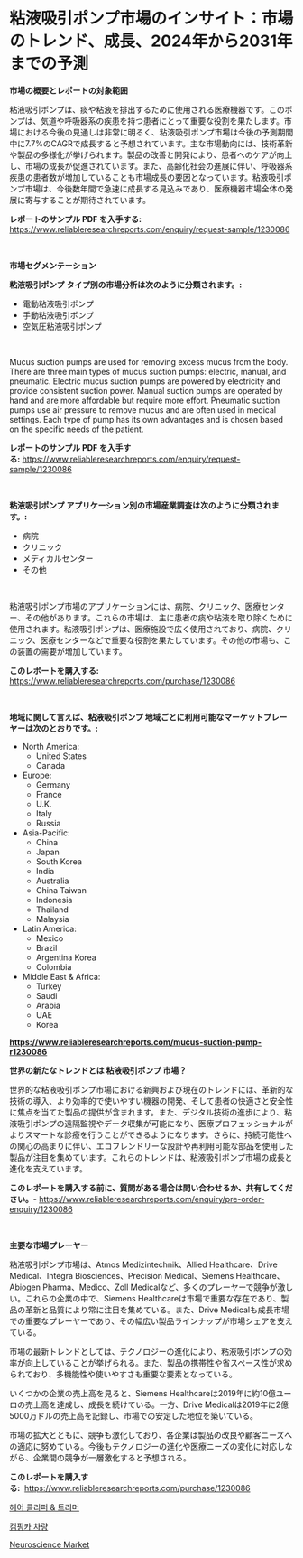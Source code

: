 <p><h1>粘液吸引ポンプ市場のインサイト：市場のトレンド、成長、2024年から2031年までの予測</h1></p><p><strong>市場の概要とレポートの対象範囲</strong></p>
<p><p>粘液吸引ポンプは、痰や粘液を排出するために使用される医療機器です。このポンプは、気道や呼吸器系の疾患を持つ患者にとって重要な役割を果たします。市場における今後の見通しは非常に明るく、粘液吸引ポンプ市場は今後の予測期間中に7.7%のCAGRで成長すると予想されています。主な市場動向には、技術革新や製品の多様化が挙げられます。製品の改善と開発により、患者へのケアが向上し、市場の成長が促進されています。また、高齢化社会の進展に伴い、呼吸器系疾患の患者数が増加していることも市場成長の要因となっています。粘液吸引ポンプ市場は、今後数年間で急速に成長する見込みであり、医療機器市場全体の発展に寄与することが期待されています。</p></p>
<p><strong>レポートのサンプル PDF を入手する:</strong> <a href="https://www.reliableresearchreports.com/enquiry/request-sample/1230086">https://www.reliableresearchreports.com/enquiry/request-sample/1230086</a></p>
<p>&nbsp;</p>
<p><strong>市場セグメンテーション</strong></p>
<p><strong>粘液吸引ポンプ タイプ別の市場分析は次のように分類されます。:</strong></p>
<p><ul><li>電動粘液吸引ポンプ</li><li>手動粘液吸引ポンプ</li><li>空気圧粘液吸引ポンプ</li></ul></p>
<p>&nbsp;</p>
<p><p>Mucus suction pumps are used for removing excess mucus from the body. There are three main types of mucus suction pumps: electric, manual, and pneumatic. Electric mucus suction pumps are powered by electricity and provide consistent suction power. Manual suction pumps are operated by hand and are more affordable but require more effort. Pneumatic suction pumps use air pressure to remove mucus and are often used in medical settings. Each type of pump has its own advantages and is chosen based on the specific needs of the patient.</p></p>
<p><strong>レポートのサンプル PDF を入手する:</strong>&nbsp;<a href="https://www.reliableresearchreports.com/enquiry/request-sample/1230086">https://www.reliableresearchreports.com/enquiry/request-sample/1230086</a></p>
<p>&nbsp;</p>
<p><strong> 粘液吸引ポンプ アプリケーション別の市場産業調査は次のように分類されます。:</strong></p>
<p><ul><li>病院</li><li>クリニック</li><li>メディカルセンター</li><li>その他</li></ul></p>
<p>&nbsp;</p>
<p><p>粘液吸引ポンプ市場のアプリケーションには、病院、クリニック、医療センター、その他があります。これらの市場は、主に患者の痰や粘液を取り除くために使用されます。粘液吸引ポンプは、医療施設で広く使用されており、病院、クリニック、医療センターなどで重要な役割を果たしています。その他の市場も、この装置の需要が増加しています。</p></p>
<p><strong>このレポートを購入する:</strong>&nbsp; <a href="https://www.reliableresearchreports.com/purchase/1230086">https://www.reliableresearchreports.com/purchase/1230086</a></p>
<p>&nbsp;</p>
<p><strong>地域に関して言えば、粘液吸引ポンプ 地域ごとに利用可能なマーケットプレーヤーは次のとおりです。:</strong></p>
<p><ul>
    <li>
        North America:
        <ul>
            <li>United States</li>
            <li>Canada</li>
        </ul>
    </li>
    <li>
        Europe:
        <ul>
            <li>Germany</li>
            <li>France</li>
            <li>U.K.</li>
            <li>Italy</li>
            <li>Russia</li>
        </ul>
    </li>
    <li>
        Asia-Pacific:
        <ul>
            <li>China</li>
            <li>Japan</li>
            <li>South Korea</li>
            <li>India</li>
            <li>Australia</li>
            <li>China Taiwan</li>
            <li>Indonesia</li>
            <li>Thailand</li>
            <li>Malaysia</li>
        </ul>
    </li>
    <li>
        Latin America:
        <ul>
            <li>Mexico</li>
            <li>Brazil</li>
            <li>Argentina Korea</li>
            <li>Colombia</li>
        </ul>
    </li>
    <li>
        Middle East & Africa:
        <ul>
            <li>Turkey</li>
            <li>Saudi</li>
            <li>Arabia</li>
            <li>UAE</li>
            <li>Korea</li>
        </ul>
    </li>
    </ul></p>
<p><strong><a href="https://www.reliableresearchreports.com/mucus-suction-pump-r1230086">https://www.reliableresearchreports.com/mucus-suction-pump-r1230086</a></strong>&nbsp;</p>
<p><strong>世界の新たなトレンドとは 粘液吸引ポンプ 市場？</strong></p>
<p><p>世界的な粘液吸引ポンプ市場における新興および現在のトレンドには、革新的な技術の導入、より効率的で使いやすい機器の開発、そして患者の快適さと安全性に焦点を当てた製品の提供が含まれます。また、デジタル技術の進歩により、粘液吸引ポンプの遠隔監視やデータ収集が可能になり、医療プロフェッショナルがよりスマートな診療を行うことができるようになります。さらに、持続可能性への関心の高まりに伴い、エコフレンドリーな設計や再利用可能な部品を使用した製品が注目を集めています。これらのトレンドは、粘液吸引ポンプ市場の成長と進化を支えています。</p></p>
<p><strong>このレポートを購入する前に、質問がある場合は問い合わせるか、共有してください。</strong>- <a href="https://www.reliableresearchreports.com/enquiry/pre-order-enquiry/1230086">https://www.reliableresearchreports.com/enquiry/pre-order-enquiry/1230086</a></p>
<p>&nbsp;</p>
<p><strong>主要な市場プレーヤー</strong></p>
<p><p>粘液吸引ポンプ市場は、Atmos Medizintechnik、Allied Healthcare、Drive Medical、Integra Biosciences、Precision Medical、Siemens Healthcare、Abiogen Pharma、Medico、Zoll Medicalなど、多くのプレーヤーで競争が激しい。これらの企業の中で、Siemens Healthcareは市場で重要な存在であり、製品の革新と品質により常に注目を集めている。また、Drive Medicalも成長市場での重要なプレーヤーであり、その幅広い製品ラインナップが市場シェアを支えている。</p><p>市場の最新トレンドとしては、テクノロジーの進化により、粘液吸引ポンプの効率が向上していることが挙げられる。また、製品の携帯性や省スペース性が求められており、多機能性や使いやすさも重要な要素となっている。</p><p>いくつかの企業の売上高を見ると、Siemens Healthcareは2019年に約10億ユーロの売上高を達成し、成長を続けている。一方、Drive Medicalは2019年に2億5000万ドルの売上高を記録し、市場での安定した地位を築いている。</p><p>市場の拡大とともに、競争も激化しており、各企業は製品の改良や顧客ニーズへの適応に努めている。今後もテクノロジーの進化や医療ニーズの変化に対応しながら、企業間の競争が一層激化すると予想される。</p></p>
<p><strong>このレポートを購入する:</strong>&nbsp;&nbsp;<a href="https://www.reliableresearchreports.com/purchase/1230086">https://www.reliableresearchreports.com/purchase/1230086</a></p>
<p><p><a href="https://medium.com/@thib_harou/%ED%97%A4%EC%96%B4-%ED%81%B4%EB%A6%AC%ED%8D%BC-%EB%B0%8F-%ED%8A%B8%EB%A6%AC%EB%A8%B8-%EC%8B%9C%EC%9E%A5-%EC%84%B1%EA%B3%B5%EC%A0%81%EC%9D%B8-%EB%B9%84%EC%A6%88%EB%8B%88%EC%8A%A4-%EC%A0%84%EB%9E%B5%EC%9D%98-%EC%97%B4%EC%87%A0-2031%EB%85%84%EA%B9%8C%EC%A7%80%EC%9D%98-%EC%98%88%EC%B8%A1-9712d833f2af">헤어 클리퍼 & 트리머</a></p><p><a href="https://medium.com/@gummibear5656757/2024-2031%EB%85%84%EC%9D%84-%EC%98%88%EC%B8%A1%ED%95%9C-%EB%AA%A8%ED%84%B0%ED%99%88-%EC%B0%A8%EB%9F%89-%EC%8B%9C%EC%9E%A5-%EB%8F%99%ED%96%A5%EA%B3%BC-%EC%8B%9C%EC%9E%A5-%EB%B6%84%EC%84%9D-5451f1acc315">캠핑카 차량</a></p><p><a href="https://five-trouble-98a.notion.site/Neuroscience-Market-Research-Report-Its-History-and-Forecast-2024-to-2031-9d3c149b1d8d4a1abe2ae4097581a784">Neuroscience Market</a></p></p>